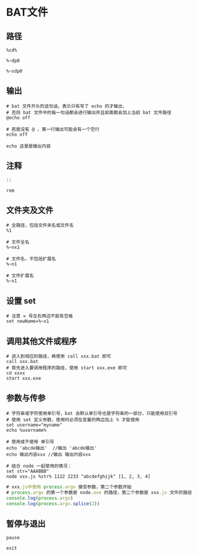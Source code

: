 # BAT文件

## 路径

```shell
%cd%

%~dp0

%~sdp0
```

## 输出

```shell
# bat 文件开头的这句话，表示只有写了 echo 的才输出，
# 否则 bat 文件中的每一句话都会进行输出并且前面都会加上当前 bat 文件路径
@echo off

# 若是没有 @ ，第一行输出可能会有一个空行
echo off

echo 这里是输出内容
```

## 注释

```shell
::

rem
```

## 文件夹及文件

```shell
# 全路径，包括文件夹名或文件名
%1

# 文件全名
%~nx1

# 文件名，不包括扩展名
%~n1

# 文件扩展名
%~x1
```

## 设置 **set**

```shell
# 注意 = 号左右两边不能有空格
set newName=%~x1
```

## 调用其他文件或程序

```shell
# 进入到相应的路径，再使用 call xxx.bat 即可
call xxx.bat
# 首先进入要调用程序的路径，使用 start xxx.exe 即可
cd xxxx
start xxx.exe
```

## 参数与传参

```shell
# 字符串或字符使用单引号，bat 会默认单引号也是字符串的一部分，只能使用双引号
# 使用 set 定义参数，使用时必须在变量的两边加上 % 才能使用
set username="myname"
echo %username%

# 使用或不使用 单引号
echo 'abcde输出'  //输出 'abcde输出'
echo 输出内容xxx //输出 输出内容xxx

# 结合 node 一起使用的情况：
set str="AAABBB"
node xxx.js %str% 1122 2233 "abcdefghijk" [1, 2, 3, 4]
```

```javascript
# xxx.js中使用 process.argv 接受参数，第二个参数开始
# process.argv 的第一个参数是 node.exe 的路径，第二个参数是 xxx.js 文件的路径
console.log(process.argv)
console.log(process.argv.splice(2))
```

## 暂停与退出

```shell
pause

exit
```
